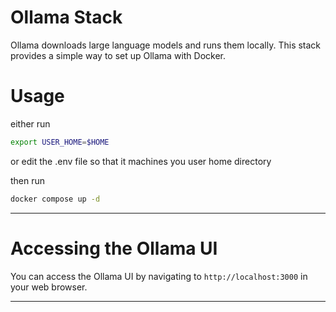 # Ollama Stack

Ollama downloads large language models and runs them locally. This stack provides a simple way to set up Ollama with Docker.

# Usage

either run

```bash
export USER_HOME=$HOME
```

or edit the .env file so that it machines you user home directory

then run

```bash
docker compose up -d
```

---

# Accessing the Ollama UI

You can access the Ollama UI by navigating to `http://localhost:3000` in your web browser.

---
